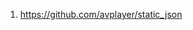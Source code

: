 <!--
 * @Author: your name
 * @Date: 2021-03-05 11:54:06
 * @LastEditTime: 2021-03-05 16:12:12
 * @LastEditors: Please set LastEditors
 * @Description: In User Settings Edit
 * @FilePath: /slothjson/mtjsonv2/README.md
-->


1. https://github.com/avplayer/static_json